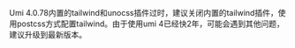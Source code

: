 Umi 4.0.78内置的tailwind和unocss插件过时，建议关闭内置的tailwind插件，使用postcss方式配置tailwind。由于使用umi 4已经快2年，可能会遇到其他问题，建议升级到最新版本。
